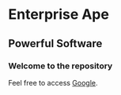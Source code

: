 Enterprise Ape
==============

Powerful Software
-----------------

### Welcome to the repository

Feel free to access [Google](http://www.google.com).


